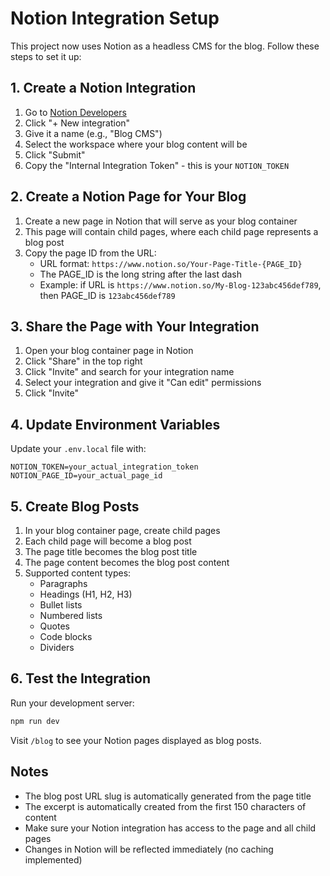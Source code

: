 # Notion Integration Setup

This project now uses Notion as a headless CMS for the blog. Follow these steps to set it up:

## 1. Create a Notion Integration

1. Go to [Notion Developers](https://www.notion.so/my-integrations)
2. Click "+ New integration"
3. Give it a name (e.g., "Blog CMS")
4. Select the workspace where your blog content will be
5. Click "Submit"
6. Copy the "Internal Integration Token" - this is your `NOTION_TOKEN`

## 2. Create a Notion Page for Your Blog

1. Create a new page in Notion that will serve as your blog container
2. This page will contain child pages, where each child page represents a blog post
3. Copy the page ID from the URL:
   - URL format: `https://www.notion.so/Your-Page-Title-{PAGE_ID}`
   - The PAGE_ID is the long string after the last dash
   - Example: if URL is `https://www.notion.so/My-Blog-123abc456def789`, then PAGE_ID is `123abc456def789`

## 3. Share the Page with Your Integration

1. Open your blog container page in Notion
2. Click "Share" in the top right
3. Click "Invite" and search for your integration name
4. Select your integration and give it "Can edit" permissions
5. Click "Invite"

## 4. Update Environment Variables

Update your `.env.local` file with:

```
NOTION_TOKEN=your_actual_integration_token
NOTION_PAGE_ID=your_actual_page_id
```

## 5. Create Blog Posts

1. In your blog container page, create child pages
2. Each child page will become a blog post
3. The page title becomes the blog post title
4. The page content becomes the blog post content
5. Supported content types:
   - Paragraphs
   - Headings (H1, H2, H3)
   - Bullet lists
   - Numbered lists
   - Quotes
   - Code blocks
   - Dividers

## 6. Test the Integration

Run your development server:

```bash
npm run dev
```

Visit `/blog` to see your Notion pages displayed as blog posts.

## Notes

- The blog post URL slug is automatically generated from the page title
- The excerpt is automatically created from the first 150 characters of content
- Make sure your Notion integration has access to the page and all child pages
- Changes in Notion will be reflected immediately (no caching implemented)